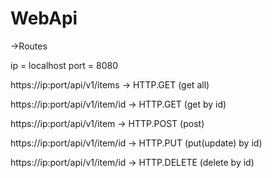 # WebApi

->Routes

ip = localhost
port = 8080

https://ip:port/api/v1/items    ->  HTTP.GET     (get all)

https://ip:port/api/v1/item/id  ->  HTTP.GET     (get by id)

https://ip:port/api/v1/item     ->  HTTP.POST    (post)

https://ip:port/api/v1/item/id  ->  HTTP.PUT     (put(update) by id)

https://ip:port/api/v1/item/id  ->  HTTP.DELETE  (delete by id)
